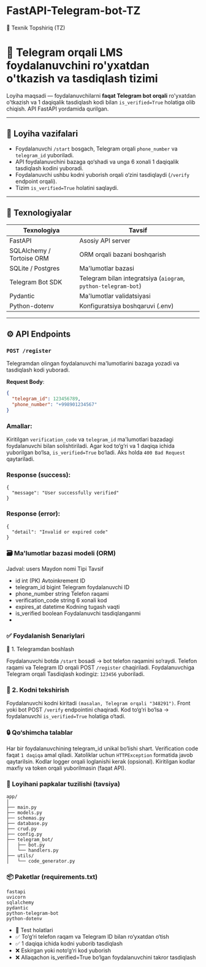 # FastAPI-Telegram-bot-TZ
📘 Texnik Topshiriq (TZ)
# 📲 Telegram orqali LMS foydalanuvchini ro'yxatdan o'tkazish va tasdiqlash tizimi

Loyiha maqsadi — foydalanuvchilarni **faqat Telegram bot orqali** ro'yxatdan o'tkazish va 1 daqiqalik tasdiqlash kodi bilan `is_verified=True` holatiga olib chiqish. API FastAPI yordamida qurilgan.

---

## 🎯 Loyiha vazifalari

- Foydalanuvchi `/start` bosgach, Telegram orqali `phone_number` va `telegram_id` yuboriladi.
- API foydalanuvchini bazaga qo‘shadi va unga 6 xonali 1 daqiqalik tasdiqlash kodini yuboradi.
- Foydalanuvchi ushbu kodni yuborish orqali o‘zini tasdiqlaydi (`/verify` endpoint orqali).
- Tizim `is_verified=True` holatini saqlaydi.

---

## 🧱 Texnologiyalar

| Texnologiya     | Tavsif                                   |
|------------------|--------------------------------------------|
| FastAPI          | Asosiy API server                          |
| SQLAlchemy / Tortoise ORM | ORM orqali bazani boshqarish      |
| SQLite / Postgres | Ma'lumotlar bazasi                        |
| Telegram Bot SDK  | Telegram bilan integratsiya (`aiogram`, `python-telegram-bot`) |
| Pydantic          | Ma'lumotlar validatsiyasi                 |
| Python-dotenv     | Konfiguratsiya boshqaruvi (.env)          |

---

## ⚙️ API Endpoints

### `POST /register`

Telegramdan olingan foydalanuvchi ma'lumotlarini bazaga yozadi va tasdiqlash kodi yuboradi.

**Request Body**:
```json
{
  "telegram_id": 123456789,
  "phone_number": "+998901234567"
}
```

### Amallar:
Kiritilgan `verification_code` va `telegram_id` ma'lumotlari bazadagi foydalanuvchi bilan solishtiriladi.
Agar kod to‘g‘ri va 1 daqiqa ichida yuborilgan bo‘lsa, `is_verified=True` bo‘ladi.
Aks holda `400 Bad Request` qaytariladi.

### Response (success):
```
{
  "message": "User successfully verified"
}
```
### Response (error):
```
{
  "detail": "Invalid or expired code"
}
```
### 🗃️ Ma'lumotlar bazasi modeli (ORM)

Jadval: users
Maydon nomi	Tipi	Tavsif
- id	int (PK)	Avtoinkrement ID
- telegram_id	bigint	Telegram foydalanuvchi ID
- phone_number	string	Telefon raqami
- verification_code	string	6 xonali kod
- expires_at	datetime	Kodning tugash vaqti
- is_verified	boolean	Foydalanuvchi tasdiqlanganmi
- 
### ✅ Foydalanish Senariylari
📲 1. Telegramdan boshlash

Foydalanuvchi botda `/start` bosadi → bot telefon raqamini so‘raydi.
Telefon raqami va Telegram ID orqali POST `/register` chaqiriladi.
Foydalanuvchiga Telegram orqali Tasdiqlash kodingiz: `123456` yuboriladi.

### 🔐 2. Kodni tekshirish
Foydalanuvchi kodni kiritadi `(masalan, Telegram orqali "348291")`.
Front yoki bot POST `/verify` endpointini chaqiradi.
Kod to‘g‘ri bo‘lsa → foydalanuvchi `is_verified=True` holatiga o‘tadi.

### 🔒 Qo‘shimcha talablar
Har bir foydalanuvchining telegram_id unikal bo‘lishi shart.
Verification code faqat `1 daqiqa` amal qiladi.
Xatoliklar uchun `HTTPException` formatida javob qaytarilsin.
Kodlar logger orqali loglanishi kerak (opsional).
Kiritilgan kodlar maxfiy va token orqali yuborilmasin (faqat API).

### 📁 Loyihani papkalar tuzilishi (tavsiya)
```
app/
│
├── main.py
├── models.py
├── schemas.py
├── database.py
├── crud.py
├── config.py
├── telegram_bot/
│   ├── bot.py
│   └── handlers.py
├── utils/
│   └── code_generator.py
```
### 📦 Paketlar (requirements.txt)
```
fastapi
uvicorn
sqlalchemy
pydantic
python-telegram-bot
python-dotenv
```
- 🧪 Test holatlari
- ✅ To‘g‘ri telefon raqam va Telegram ID bilan ro‘yxatdan o‘tish
- ✅ 1 daqiqa ichida kodni yuborib tasdiqlash
- ❌ Eskirgan yoki noto‘g‘ri kod yuborish
- ❌ Allaqachon is_verified=True bo‘lgan foydalanuvchini takror tasdiqlash
